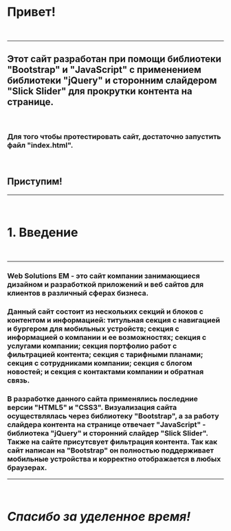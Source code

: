 # Привет!
&nbsp;

---
## Этот сайт разработан при помощи библиотеки "Bootstrap" и "JavaScript" с применением библиотеки "jQuery" и сторонним слайдером "Slick Slider" для прокрутки контента на странице.
&nbsp;

### Для того чтобы протестировать сайт, достаточно запустить файл "index.html".
&nbsp;

## **Приступим!**
---
&nbsp;

# 1. Введение
&nbsp;

---
### Web Solutions EM - это сайт компании занимающиеся дизайном и разработкой приложений и веб сайтов для клиентов в различный сферах бизнеса.

### Данный сайт состоит из нескольких секций и блоков с контентом и информацией: титульная секция с навигацией и бургером для мобильных устройств; секция с информацией о компании и ее возможностях; секция с услугами компании; секция портфолио работ с фильтрацией контента; секция с тарифными планами; секция с сотрудниками компании; секция с блогом новостей; и секция с контактами компании и обратная связь.

### В разработке данного сайта применялись последние версии "HTML5" и "CSS3". Визуализация сайта осуществлялась через библиотеку "Bootstrap", а за работу слайдера контента на странице отвечает "JavaScript" - библиотека "jQuery" и сторонний слайдер "Slick Slider". Также на сайте присутсвует фильтрация контента. Так как сайт написан на "Bootstrap" он полностью поддерживает мобильные устройства и корректно отображается в любых браузерах.
---
&nbsp;

# ___Спасибо за уделенное время!___ 